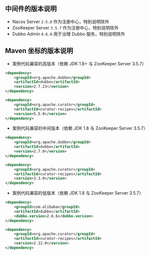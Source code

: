 ## 中间件的版本说明

- Nacos Server `2.5.0`  作为注册中心，特别说明除外
- ZooKeeper Server `3.5.7` 作为注册中心，特别说明除外
- Dubbo Admin `0.6.0`  用于治理 Dubbo 服务，特别说明除外

## Maven 坐标的版本说明

- 案例代码兼容的高版本（依赖 JDK 1.8+ 与 ZooKeeper Server 3.5.7）

``` xml
<dependency>
    <groupId>org.apache.dubbo</groupId>
    <artifactId>dubbo</artifactId>
    <version>2.7.23</version>
</dependency>

<dependency>
    <groupId>org.apache.curator</groupId>
    <artifactId>curator-recipes</artifactId>
    <version>5.5.0</version>
</dependency>
```

- 案例代码兼容的中间版本（依赖 JDK 1.8 与 ZooKeeper Server 3.5.7）

``` xml
<dependency>
    <groupId>org.apache.dubbo</groupId>
    <artifactId>dubbo</artifactId>
    <version>2.7.8</version>
</dependency>

<dependency>
    <groupId>org.apache.curator</groupId>
    <artifactId>curator-recipes</artifactId>
    <version>3.3.0</version>
</dependency>
```

- 案例代码兼容的低版本（依赖 JDK 1.8 与 ZooKeeper Server 3.5.7）

``` xml
<dependency>
    <groupId>com.alibaba</groupId>
    <artifactId>dubbo</artifactId>
    <dubbo.version>2.6.6</dubbo.version>
</dependency>

<dependency>
    <groupId>org.apache.curator</groupId>
    <artifactId>curator-recipes</artifactId>
    <version>2.12.0</version>
</dependency>
```
